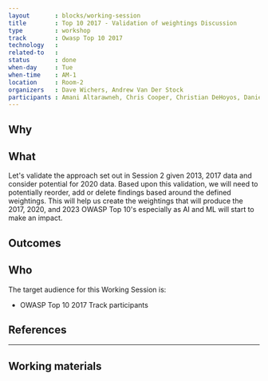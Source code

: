 ```yaml
---
layout       : blocks/working-session
title        : Top 10 2017 - Validation of weightings Discussion
type         : workshop
track        : Owasp Top 10 2017
technology   :
related-to   :
status       : done
when-day     : Tue
when-time    : AM-1
location     : Room-2
organizers   : Dave Wichers, Andrew Van Der Stock
participants : Amani Altarawneh, Chris Cooper, Christian DeHoyos, Daniel Miessler, Erez Yalon, Jason Li, Jonas Vanalderweireldt, Kevin Greene, Nuno Loureiro, Sandor Lenart, Tiago Mendo, Tiffany Long, Torsten Gigler 
---
```


## Why


## What

Let's validate the approach set out in Session 2 given 2013, 2017 data and consider potential for 2020 data. Based upon this validation, we will need to potentially reorder, add or delete findings based around the defined weightings. 
This will help us create the weightings that will produce the 2017, 2020, and 2023 OWASP Top 10's especially as AI and ML will start to make an impact.  
 
## Outcomes 



## Who

The target audience for this Working Session is:

 - OWASP Top 10 2017 Track participants

## References

--- 

## Working materials


